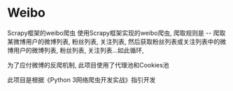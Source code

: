 # Weibo
Scrapy框架的weibo爬虫
使用Scrapy框架实现的weibo爬虫, 
爬取规则是 -- 爬取某微博用户的微博列表, 粉丝列表, 关注列表,
然后获取粉丝列表或关注列表中的微博用户的微博列表, 粉丝列表, 关注列表...如此循环, 

为了应付微博的反爬机制, 此项目使用了代理池和Cookies池

此项目是根据《Python 3网络爬虫开发实战》指引开发
